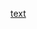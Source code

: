 [text](https://www.google.com/url?sa=i&rct=j&q=&esrc=s&source=images&cd=&cad=rja&uact=8&ved=2ahUKEwiwyIf1vKfdAhWjTN8KHRC8Aj8QjRx6BAgBEAU&url=https%3A%2F%2Fwww.spin.com%2F2016%2F09%2Fbobby-shmurda-takes-plea-deal-will-face-seven-years%2F&psig=AOvVaw2YwTRT45OUr5yUKbOO3BLH&ust=1536361010367381)
